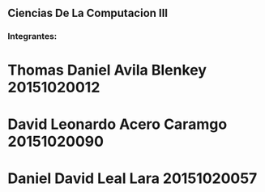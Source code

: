 ## Ciencias De La Computacion III <br>
### Integrantes:<br>
# Thomas Daniel Avila Blenkey 20151020012 <br>
# David Leonardo Acero Caramgo 20151020090 <br>
# Daniel David Leal Lara 20151020057 <br>
